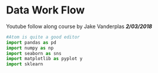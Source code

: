 
# **Data Work  Flow**
Youtube follow along course by Jake Vanderplas ***2/03/2018***

```python
#Atom is quite a good editor
import pandas as pd
import numpy as np
import seaborn as sns
import matplotlib as pyplot y
import sklearn
```

